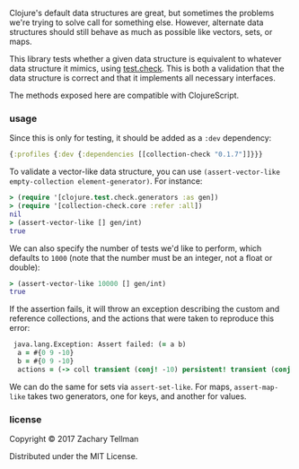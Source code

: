 Clojure's default data structures are great, but sometimes the problems we're trying to solve call for something else.  However, alternate data structures should still behave as much as possible like vectors, sets, or maps.

This library tests whether a given data structure is equivalent to whatever data structure it mimics, using [test.check](https://github.com/clojure/test.check).  This is both a validation that the data structure is correct and that it implements all necessary interfaces.  

The methods exposed here are compatible with ClojureScript.

### usage

Since this is only for testing, it should be added as a `:dev` dependency:

```clj
{:profiles {:dev {:dependencies [[collection-check "0.1.7"]]}}}
```

To validate a vector-like data structure, you can use `(assert-vector-like empty-collection element-generator)`.  For instance:

```clj
> (require '[clojure.test.check.generators :as gen])
> (require '[collection-check.core :refer :all])
nil
> (assert-vector-like [] gen/int)
true
```

We can also specify the number of tests we'd like to perform, which defaults to `1000` (note that the number must be an integer, not a float or double):

```clj
> (assert-vector-like 10000 [] gen/int)
true
```

If the assertion fails, it will throw an exception describing the custom and reference collections, and the actions that were taken to reproduce this error:

```clj
 java.lang.Exception: Assert failed: (= a b)
  a = #{0 9 -10}
  b = #{0 9 -10}
  actions = (-> coll transient (conj! -10) persistent! transient (conj! 9) persistent! transient (disj! -10) persistent! (conj -10))
```

We can do the same for sets via `assert-set-like`.  For maps, `assert-map-like` takes two generators, one for keys, and another for values.

### license

Copyright © 2017 Zachary Tellman

Distributed under the MIT License.
